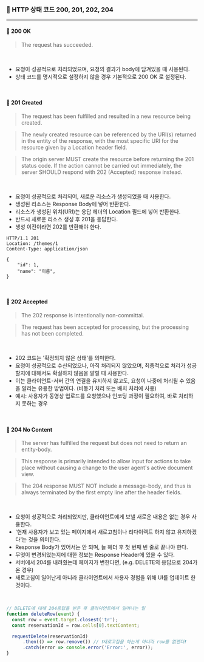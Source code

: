 ### 🔶 HTTP 상태 코드 200, 201, 202, 204
---

#### 🔸 200 OK
> The request has succeeded.

<br>

- 요청이 성공적으로 처리되었으며, 요청의 결과가 body에 담겨있을 때 사용된다.
- 상태 코드를 명시적으로 설정하지 않을 경우 기본적으로 200 OK 로 설정된다.

<br>

#### 🔸 201 Created
> The request has been fulfilled and resulted in a new resource being created.

> The newly created resource can be referenced by the URI(s) returned in the entity of the response, with the most specific URI for the resource given by a Location header field.

> The origin server MUST create the resource before returning the 201 status code. If the action cannot be carried out immediately, the server SHOULD respond with 202 (Accepted) response instead.

<br>

- 요청이 성공적으로 처리되어, 새로운 리소스가 생성되었을 때 사용한다.
- 생성된 리소스는 Response Body에 넣어 반환한다.
- 리소스가 생성된 위치(URI)는 응답 헤더의 Location 필드에 넣어 반환한다.
- 반드시 새로운 리소스 생성 후 201을 응답한다.
- 생성 이전이라면 202를 반환해야 한다.

```
HTTP/1.1 201
Location: /themes/1
Content-Type: application/json

{
    "id": 1,
    "name": "이름",
}
```

<br>

#### 🔸 202 Accepted
> The 202 response is intentionally non-committal. 

> The request has been accepted for processing, but the processing has not been completed.

<br>

- 202 코드는 '확정되지 않은 상태'를 의미한다.
- 요청이 성공적으로 수신되었으나, 아직 처리되지 않았으며, 최종적으로 처리가 성공할지에 대해서도 확실하지 않음을 알릴 때 사용한다.
- 이는 클라이언트-서버 간의 연결을 유지하지 않고도, 요청이 나중에 처리될 수 있음을 알리는 유용한 방법이다. (비동기 처리 또는 배치 처리에 사용)
-  예시: 사용자가 동영상 업로드를 요청했으나 인코딩 과정이 필요하여, 바로 처리하지 못하는 경우

<br>

#### 🔸 204 No Content

> The server has fulfilled the request but does not need to return an entity-body.

> This response is primarily intended to allow input for actions to take place without causing a change to the user agent's active document view.

> The 204 response MUST NOT include a message-body, and thus is always terminated by the first empty line after the header fields.

<br>

- 요청이 성공적으로 처리되었지만, 클라이언트에게 보낼 새로운 내용은 없는 경우 사용한다.
- '현재 사용자가 보고 있는 페이지에서 새로고침이나 리다이렉트 하지 않고 유지하겠다'는 것을 의미한다.
- Response Body가 있어서는 안 되며, 늘 헤더 후 첫 번째 빈 줄로 끝나야 한다.
- 무엇이 변경되었는지에 대한 정보는 Response Header에 있을 수 있다.
- 서버에서 204를 내려줬는데 페이지가 변한다면, (e.g. DELETE의 응답으로 204가 온 경우)
- 새로고침이 일어난게 아니라 클라이언트에서 사용자 경험을 위해 UI를 업데이트 한 것이다.

<br>

```javascript
// DELETE에 대해 204응답을 받은 후 클라이언트에서 일어나는 일
function deleteRow(event) {
  const row = event.target.closest('tr');
  const reservationId = row.cells[0].textContent;

  requestDelete(reservationId)
      .then(() => row.remove()) // ❗새로고침을 하는게 아니라 row를 없앤다❗
      .catch(error => console.error('Error:', error));
}
```
